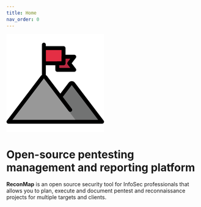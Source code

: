 ```yaml
---
title: Home
nav_order: 0
---
```


![images/logo.png](images/logo.png)

# Open-source pentesting management and reporting platform

**ReconMap** is an open source security tool for InfoSec professionals that allows you to plan, execute and document pentest and reconnaissance projects for multiple targets and clients.
